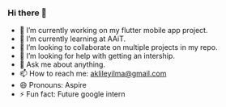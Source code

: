 ### Hi there 👋


- 🔭 I’m currently working on my flutter mobile app project.
- 🌱 I’m currently learning at AAiT.
- 👯 I’m looking to collaborate on multiple projects in my repo.
- 🤔 I’m looking for help with getting an intership.
- 💬 Ask me about anything.
- 📫 How to reach me: aklileyilma@gmail.com
- 😄 Pronouns: Aspire
- ⚡ Fun fact: Future google intern

<!--
**Aklile-Yilma/Aklile-Yilma** is a ✨ _special_ ✨ repository because its `README.md` (this file) appears on your GitHub profile.

Here are some ideas to get you started:

- 🔭 I’m currently working on my flutter mobile app project.
- 🌱 I’m currently learning at AAiT.
- 👯 I’m looking to collaborate on multiple projects in my repo.
- 🤔 I’m looking for help with getting an intership.
- 💬 Ask me about anything.
- 📫 How to reach me: aklileyilma@gmail.com
- 😄 Pronouns: Aspire
- ⚡ Fun fact: Future google intern
-->
